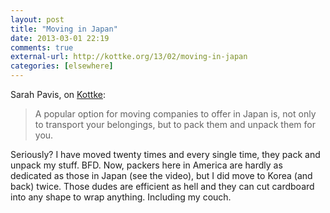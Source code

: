 ```yaml
---
layout: post
title: "Moving in Japan"
date: 2013-03-01 22:19
comments: true
external-url: http://kottke.org/13/02/moving-in-japan
categories: [elsewhere]
---
```


Sarah Pavis, on [Kottke][1]:

> A popular option for moving companies to offer in Japan is, not only to transport your belongings, but to pack them and unpack them for you.

Seriously? I have moved twenty times and every single time, they pack and unpack my stuff. BFD. Now, packers here in America are hardly as dedicated as those in Japan (see the video), but I did move to Korea (and back) twice. Those dudes are efficient as hell and they can cut cardboard into any shape to wrap anything. Including my couch.

[1]:  http://kottke.org/13/02/moving-in-japan